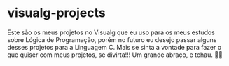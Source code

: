 <h1>visualg-projects</h1>
<p>Este são os meus projetos no Visualg que eu uso para os meus estudos sobre Lógica de Programação, porém no futuro eu desejo passar alguns desses projetos para a Linguagem C. Mais se sinta a vontade para fazer o que quiser com meus projetos, se divirta!!! Um grande abraço, e tchau. 🖖🤓</p>

